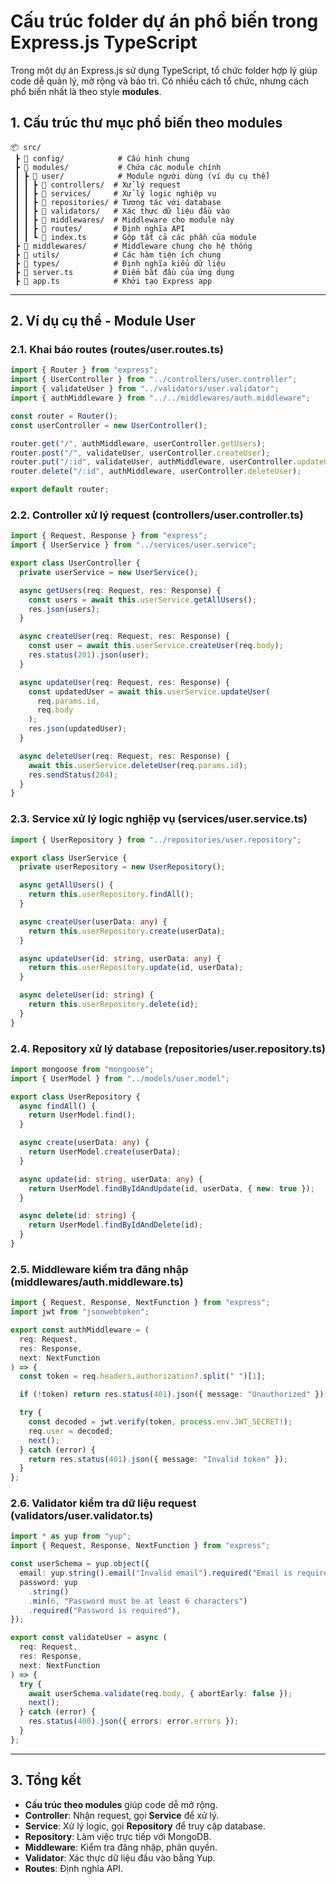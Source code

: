 # Cấu trúc folder dự án phổ biến trong Express.js TypeScript

Trong một dự án Express.js sử dụng TypeScript, tổ chức folder hợp lý giúp code dễ quản lý, mở rộng và bảo trì. Có nhiều cách tổ chức, nhưng cách phổ biến nhất là theo style **modules**.

## 1. Cấu trúc thư mục phổ biến theo modules

```
📦 src/
 ┣ 📂 config/            # Cấu hình chung
 ┣ 📂 modules/           # Chứa các module chính
 ┃ ┣ 📂 user/            # Module người dùng (ví dụ cụ thể)
 ┃ ┃ ┣ 📂 controllers/  # Xử lý request
 ┃ ┃ ┣ 📂 services/     # Xử lý logic nghiệp vụ
 ┃ ┃ ┣ 📂 repositories/ # Tương tác với database
 ┃ ┃ ┣ 📂 validators/   # Xác thực dữ liệu đầu vào
 ┃ ┃ ┣ 📂 middlewares/  # Middleware cho module này
 ┃ ┃ ┣ 📂 routes/       # Định nghĩa API
 ┃ ┃ ┗ 📜 index.ts      # Gộp tất cả các phần của module
 ┣ 📂 middlewares/      # Middleware chung cho hệ thống
 ┣ 📂 utils/            # Các hàm tiện ích chung
 ┣ 📂 types/            # Định nghĩa kiểu dữ liệu
 ┣ 📜 server.ts         # Điểm bắt đầu của ứng dụng
 ┣ 📜 app.ts            # Khởi tạo Express app
```

---

## 2. Ví dụ cụ thể - Module User

### 2.1. Khai báo routes (routes/user.routes.ts)

```ts
import { Router } from "express";
import { UserController } from "../controllers/user.controller";
import { validateUser } from "../validators/user.validator";
import { authMiddleware } from "../../middlewares/auth.middleware";

const router = Router();
const userController = new UserController();

router.get("/", authMiddleware, userController.getUsers);
router.post("/", validateUser, userController.createUser);
router.put("/:id", validateUser, authMiddleware, userController.updateUser);
router.delete("/:id", authMiddleware, userController.deleteUser);

export default router;
```

### 2.2. Controller xử lý request (controllers/user.controller.ts)

```ts
import { Request, Response } from "express";
import { UserService } from "../services/user.service";

export class UserController {
  private userService = new UserService();

  async getUsers(req: Request, res: Response) {
    const users = await this.userService.getAllUsers();
    res.json(users);
  }

  async createUser(req: Request, res: Response) {
    const user = await this.userService.createUser(req.body);
    res.status(201).json(user);
  }

  async updateUser(req: Request, res: Response) {
    const updatedUser = await this.userService.updateUser(
      req.params.id,
      req.body
    );
    res.json(updatedUser);
  }

  async deleteUser(req: Request, res: Response) {
    await this.userService.deleteUser(req.params.id);
    res.sendStatus(204);
  }
}
```

### 2.3. Service xử lý logic nghiệp vụ (services/user.service.ts)

```ts
import { UserRepository } from "../repositories/user.repository";

export class UserService {
  private userRepository = new UserRepository();

  async getAllUsers() {
    return this.userRepository.findAll();
  }

  async createUser(userData: any) {
    return this.userRepository.create(userData);
  }

  async updateUser(id: string, userData: any) {
    return this.userRepository.update(id, userData);
  }

  async deleteUser(id: string) {
    return this.userRepository.delete(id);
  }
}
```

### 2.4. Repository xử lý database (repositories/user.repository.ts)

```ts
import mongoose from "mongoose";
import { UserModel } from "../models/user.model";

export class UserRepository {
  async findAll() {
    return UserModel.find();
  }

  async create(userData: any) {
    return UserModel.create(userData);
  }

  async update(id: string, userData: any) {
    return UserModel.findByIdAndUpdate(id, userData, { new: true });
  }

  async delete(id: string) {
    return UserModel.findByIdAndDelete(id);
  }
}
```

### 2.5. Middleware kiểm tra đăng nhập (middlewares/auth.middleware.ts)

```ts
import { Request, Response, NextFunction } from "express";
import jwt from "jsonwebtoken";

export const authMiddleware = (
  req: Request,
  res: Response,
  next: NextFunction
) => {
  const token = req.headers.authorization?.split(" ")[1];

  if (!token) return res.status(401).json({ message: "Unauthorized" });

  try {
    const decoded = jwt.verify(token, process.env.JWT_SECRET!);
    req.user = decoded;
    next();
  } catch (error) {
    return res.status(401).json({ message: "Invalid token" });
  }
};
```

### 2.6. Validator kiểm tra dữ liệu request (validators/user.validator.ts)

```ts
import * as yup from "yup";
import { Request, Response, NextFunction } from "express";

const userSchema = yup.object({
  email: yup.string().email("Invalid email").required("Email is required"),
  password: yup
    .string()
    .min(6, "Password must be at least 6 characters")
    .required("Password is required"),
});

export const validateUser = async (
  req: Request,
  res: Response,
  next: NextFunction
) => {
  try {
    await userSchema.validate(req.body, { abortEarly: false });
    next();
  } catch (error) {
    res.status(400).json({ errors: error.errors });
  }
};
```

---

## 3. Tổng kết

- **Cấu trúc theo modules** giúp code dễ mở rộng.
- **Controller**: Nhận request, gọi **Service** để xử lý.
- **Service**: Xử lý logic, gọi **Repository** để truy cập database.
- **Repository**: Làm việc trực tiếp với MongoDB.
- **Middleware**: Kiểm tra đăng nhập, phân quyền.
- **Validator**: Xác thực dữ liệu đầu vào bằng Yup.
- **Routes**: Định nghĩa API.
